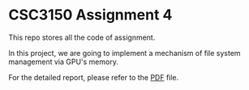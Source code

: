 # CSC3150 Assignment 4

This repo stores all the code of assignment.

In this project, we are going to implement a mechanism of file system management via GPU's memory.

For the detailed report, please refer to the [PDF](./report.pdf) file.